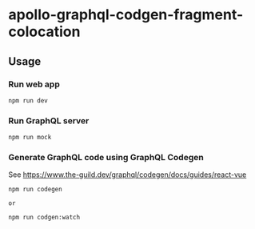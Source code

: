 # apollo-graphql-codgen-fragment-colocation

## Usage

### Run web app

```
npm run dev
```

### Run GraphQL server

```
npm run mock
```

### Generate GraphQL code using GraphQL Codegen

See https://www.the-guild.dev/graphql/codegen/docs/guides/react-vue


```
npm run codegen

or

npm run codgen:watch
```
